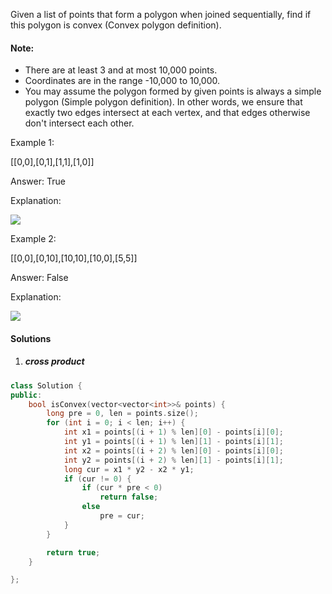 Given a list of points that form a polygon when joined sequentially, find if this polygon is convex (Convex polygon definition).

 

#### Note:

-    There are at least 3 and at most 10,000 points.
-    Coordinates are in the range -10,000 to 10,000.
-    You may assume the polygon formed by given points is always a simple polygon (Simple polygon definition). In other words, we ensure that exactly two edges intersect at each vertex, and that edges otherwise don't intersect each other.

 

Example 1:

[[0,0],[0,1],[1,1],[1,0]]

Answer: True

Explanation:

![](https://assets.leetcode.com/uploads/2018/10/13/polygon_convex.png)

Example 2:

[[0,0],[0,10],[10,10],[10,0],[5,5]]

Answer: False

Explanation:

![](https://assets.leetcode.com/uploads/2018/10/13/polygon_not_convex.png)

#### Solutions

1. ##### cross product

```c++
class Solution {
public:
    bool isConvex(vector<vector<int>>& points) {
        long pre = 0, len = points.size();
        for (int i = 0; i < len; i++) {
            int x1 = points[(i + 1) % len][0] - points[i][0];
            int y1 = points[(i + 1) % len][1] - points[i][1];
            int x2 = points[(i + 2) % len][0] - points[i][0];
            int y2 = points[(i + 2) % len][1] - points[i][1];
            long cur = x1 * y2 - x2 * y1;
            if (cur != 0) {
                if (cur * pre < 0)
                    return false;
                else
                    pre = cur;
            }
        }

        return true;
    }

};
```